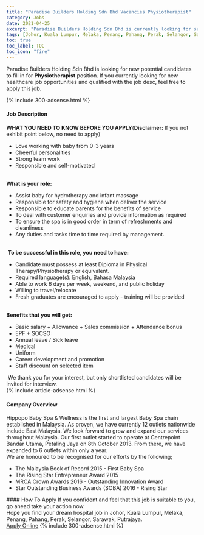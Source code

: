 ```yaml
---
title: "Paradise Builders Holding Sdn Bhd Vacancies Physiotherapist" 
category: Jobs 
date: 2021-04-25 
excerpt: "Paradise Builders Holding Sdn Bhd is currently looking for suitable person to fill in the Physiotherapist which positioned at Johor, Kuala Lumpur, Melaka, Penang, Pahang, Perak, Selangor, Sarawak, Putrajaya" 
tags: [Johor, Kuala Lumpur, Melaka, Penang, Pahang, Perak, Selangor, Sarawak, Putrajaya] 
toc: true 
toc_label: TOC 
toc_icon: "fire" 
--- 
```


<p>Paradise Builders Holding Sdn Bhd is looking for new potential candidates to fill in for <b>Physiotherapist</b> position. If you currently looking for new healthcare job opportunities and qualified with the job desc, feel free to apply this job.
</p>{% include 300-adsense.html %} 
<div><div><h4>Job Description</h4></div><div><div><span><div><div><strong>WHAT YOU NEED TO KNOW BEFORE YOU APPLY</strong>(<strong>Disclaimer: </strong>If you not exhibit point below, no need to apply)<ul><li>Love working with baby from 0-3 years</li><li>Cheerful personalities</li><li>Strong team work</li><li>Responsible and self-motivated</li></ul><br><strong>What is your role:</strong><ul><li>Assist baby for hydrotherapy and infant massage</li><li>Responsible for safety and hygiene when deliver the service</li><li>Responsible to educate parents for the benefits of service</li><li>To deal with customer enquiries and provide information as required</li><li>To ensure the spa is in good order in term of refreshments and cleanliness</li><li>Any duties and tasks time to time required by management.</li></ul><br>&#160;<strong>To be successful in this role, you need to have:</strong><ul><li>Candidate must possess at least Diploma in Physical Therapy/Physiotherapy or equivalent.</li><li>Required language(s):&#160;English, Bahasa Malaysia</li><li>Able to work 6 days per week, weekend, and public holiday&#160;</li><li>Willing to travel/relocate</li><li>Fresh graduates are encouraged to apply - training will be provided</li></ul><br><strong>Benefits that you will get:</strong><ul><li>Basic salary + Allowance + Sales commission + Attendance bonus</li><li>EPF + SOCSO&#160;</li><li>Annual leave / Sick leave</li><li>Medical</li><li>Uniform&#160;</li><li>Career development and promotion</li><li>Staff discount on selected item</li></ul>&#160;We thank you for your interest, but only shortlisted candidates will be invited for interview.&#160;</div></div></span></div></div></div> 
{% include article-adsense.html %} 
<div><div><h4>Company Overview</h4></div><div><div><span><div><div>Hippopo Baby Spa &amp; Wellness is the first and largest Baby Spa chain established in Malaysia. As proven, we have currently 12 outlets nationwide include East Malaysia. We look forward to grow and expand our services throughout Malaysia. Our first outlet started to operate at Centrepoint Bandar Utama, Petaling Jaya on 8th October 2013. From there, we have expanded to 6 outlets within only a year.</div>
<div>We are honoured to be recognised for our efforts by the following;</div>
<ul>
<li>The Malaysia Book of Record 2015 - First Baby Spa</li>
<li>The Rising Star Entrepreneur Award 2015</li>
<li>MRCA Crown Awards 2016 - Outstanding Innovation Award</li>
<li>Star Outstanding Business Awards (SOBA) 2016 - Rising Star</li>
</ul></div></span></div></div></div> 
#### How To Apply 
If you confident and feel that this job is suitable to you, go ahead take your action now. <br/> 
Hope you find your dream hospital job in Johor, Kuala Lumpur, Melaka, Penang, Pahang, Perak, Selangor, Sarawak, Putrajaya. <br/> 
<a href="https://www.jobstreet.com.my/en/job/physiotherapist-4535806?jobId=jobstreet-my-job-4535806" class="btn btn--warning" target="_blank" rel="nofollow noopenner">Apply Online</a> 
{% include 300-adsense.html %} 